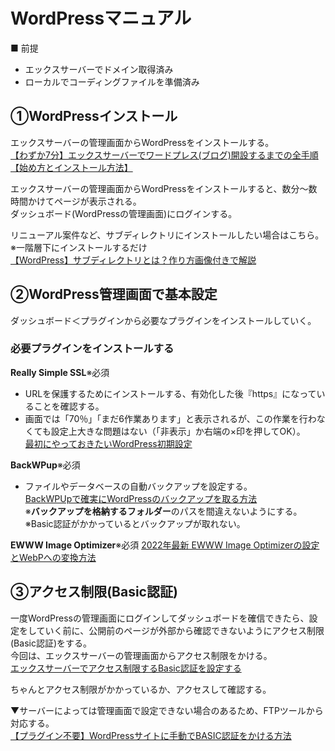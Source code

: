 # WordPressマニュアル
■ 前提
- エックスサーバーでドメイン取得済み
- ローカルでコーディングファイルを準備済み

## ①WordPressインストール
エックスサーバーの管理画面からWordPressをインストールする。  
[【わずか7分】エックスサーバーでワードプレス(ブログ)開設するまでの全手順【始め方とインストール方法】](https://www.youtube.com/watch?v=wZb0fj1EslI)

エックスサーバーの管理画面からWordPressをインストールすると、数分〜数時間かけてページが表示される。  
ダッシュボード(WordPressの管理画面)にログインする。

リニューアル案件など、サブディレクトリにインストールしたい場合はこちら。※一階層下にインストールするだけ  
[【WordPress】サブディレクトリとは？作り方画像付きで解説](https://manabuonline.com/subdirectory-sakusei/#index_id8)


## ②WordPress管理画面で基本設定
ダッシュボード＜プラグインから必要なプラグインをインストールしていく。

### 必要プラグインをインストールする
**Really Simple SSL**※必須
- URLを保護するためにインストールする、有効化した後『https』になっていることを確認する。
- 画面では「70％」「まだ6作業あります」と表示されるが、この作業を行わなくても設定上大きな問題はない（「非表示」か右端の×印を押してOK）。  
[最初にやっておきたいWordPress初期設定](https://rakkoserver.com/knowledge/693/)

**BackWPup**※必須
- ファイルやデータベースの自動バックアップを設定する。  
[BackWPUpで確実にWordPressのバックアップを取る方法](https://lucy.ne.jp/bazubu/how-to-use-backwpup-3-23804.html)  
※**バックアップを格納するフォルダー**のパスを間違えないようにする。  
※Basic認証がかかっているとバックアップが取れない。

**EWWW Image Optimizer**※必須
[2022年最新 EWWW Image Optimizerの設定とWebPへの変換方法](https://ikuzoblog.com/ewww-webp)

## ③アクセス制限(Basic認証)

一度WordPressの管理画面にログインしてダッシュボードを確信できたら、設定をしていく前に、公開前のページが外部から確認できないようにアクセス制限(Basic認証)をする。  
今回は、エックスサーバーの管理画面からアクセス制限をかける。  
[エックスサーバーでアクセス制限するBasic認証を設定する](https://shu-sait.com/xserver-access-seigen-basic/)

ちゃんとアクセス制限がかかっているか、アクセスして確認する。

▼サーバーによっては管理画面で設定できない場合のあるため、FTPツールから対応する。  
[【プラグイン不要】WordPressサイトに手動でBASIC認証をかける方法](https://tcd-theme.com/2021/09/wordpress-basic-authentication.html)
